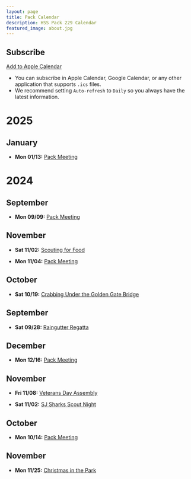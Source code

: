 ```yaml
---
layout: page
title: Pack Calendar
description: HSS Pack 229 Calendar
featured_image: about.jpg
---
```


## Subscribe

[Add to Apple Calendar](webcal://hsspack229.org/ics/pack229.ics)

* You can subscribe in Apple Calendar, Google Calendar, or any other application that supports `.ics` files.
* We recommend setting `Auto-refresh` to `Daily` so you always have the latest information.

<!-- Generated Calendar -->

# 2025

## January

 * __Mon 01/13:__ [Pack Meeting](https://hsspack229.org/2025/01/01/janurary-pack-meeting)

# 2024

## September

 * __Mon 09/09:__ [Pack Meeting](https://hsspack229.org/2024/09/05/september-pack-meeting)

## November

 * __Sat 11/02:__ [Scouting for Food](https://hsspack229.org/2024/10/03/scouting-for-food)

 * __Mon 11/04:__ [Pack Meeting](https://hsspack229.org/2024/11/01/november-pack-meeting)

## October

 * __Sat 10/19:__ [Crabbing Under the Golden Gate Bridge](https://hsspack229.org/2024/10/02/crabbing)

## September

 * __Sat 09/28:__ [Raingutter Regatta](https://hsspack229.org/2024/09/18/raingutter-regatta)

## December

 * __Mon 12/16:__ [Pack Meeting](https://hsspack229.org/2024/11/06/december-pack-meeting)

## November

 * __Fri 11/08:__ [Veterans Day Assembly](https://hsspack229.org/2024/11/02/veterans-day-assembly)

 * __Sat 11/02:__ [SJ Sharks Scout Night](https://hsspack229.org/2024/10/05/sharks-scout-night)

## October

 * __Mon 10/14:__ [Pack Meeting](https://hsspack229.org/2024/10/01/october-pack-meeting)

## November

 * __Mon 11/25:__ [Christmas in the Park](https://hsspack229.org/2024/11/03/christmas-in-the-park)
